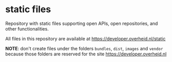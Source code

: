 # static files

Repository with static files supporting open APIs, open repositories, and other functionalities. 

All files in this repository are available at https://developer.overheid.nl/static

**NOTE**: don't create files under the folders `bundles`, `dist`, `images` and
`vendor` because those folders are reserved for the site https://developer.overheid.nl
